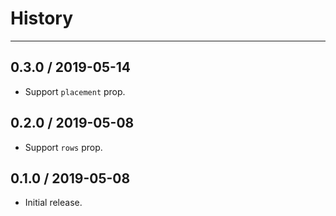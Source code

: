 # History
----

## 0.3.0 / 2019-05-14

- Support `placement` prop.

## 0.2.0 / 2019-05-08

- Support `rows` prop.

## 0.1.0 / 2019-05-08

- Initial release.